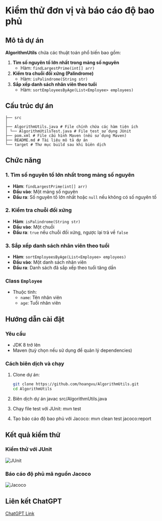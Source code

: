 # Kiểm thử đơn vị và báo cáo độ bao phủ
 
## Mô tả dự án

**AlgorithmUtils** chứa các thuật toán phổ biến bao gồm:
1. **Tìm số nguyên tố lớn nhất trong mảng số nguyên**  
   - Hàm: `findLargestPrime(int[] arr)`
2. **Kiểm tra chuỗi đối xứng (Palindrome)**  
   - Hàm: `isPalindrome(String str)`
3. **Sắp xếp danh sách nhân viên theo tuổi**  
   - Hàm: `sortEmployeesByAge(List<Employee> employees)`

## Cấu trúc dự án
```
├── src 
│ 
├── AlgorithmUtils.java # File chính chứa các hàm tiện ích 
│ └── AlgorithmUtilsTest.java # File test sử dụng JUnit 
├── pom.xml # File cấu hình Maven (nếu sử dụng Maven) 
├── README.md # Tài liệu mô tả dự án 
└── target # Thư mục build sau khi biên dịch
```

## Chức năng

### 1. Tìm số nguyên tố lớn nhất trong mảng số nguyên
- **Hàm**: `findLargestPrime(int[] arr)`
- **Đầu vào**: Một mảng số nguyên
- **Đầu ra**: Số nguyên tố lớn nhất hoặc `null` nếu không có số nguyên tố

### 2. Kiểm tra chuỗi đối xứng
- **Hàm**: `isPalindrome(String str)`
- **Đầu vào**: Một chuỗi
- **Đầu ra**: `true` nếu chuỗi đối xứng, ngược lại trả về `false`

### 3. Sắp xếp danh sách nhân viên theo tuổi
- **Hàm**: `sortEmployeesByAge(List<Employee> employees)`
- **Đầu vào**: Một danh sách nhân viên
- **Đầu ra**: Danh sách đã sắp xếp theo tuổi tăng dần

### Class `Employee`
- Thuộc tính:
  - `name`: Tên nhân viên
  - `age`: Tuổi nhân viên

## Hướng dẫn cài đặt

### Yêu cầu
- JDK 8 trở lên
- Maven (tuỳ chọn nếu sử dụng để quản lý dependencies)

### Cách biên dịch và chạy
1. Clone dự án:  
   ```bash
   git clone https://github.com/hoangvu/AlgorithmUtils.git
   cd AlgorithmUtils

2. Biên dịch dự án
javac src/AlgorithmUtils.java

3. Chạy file test với JUnit:
mvn test

4. Tạo báo cáo độ bao phủ với Jacoco:
mvn clean test jacoco:report

## Kết quả kiểm thử

### Kiểm thử với JUnit
![JUnit](./assets/junit.png)

### Báo cáo độ phủ mã nguồn Jacoco
![Jacoco](./assets/jacoco.png)

## Liên kết ChatGPT
[ChatGPT Link](https://chatgpt.com/share/677deb30-4b10-8001-9d59-e39305fb31df)